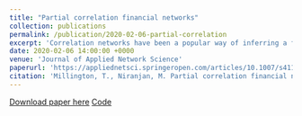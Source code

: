 ```yaml
---
title: "Partial correlation financial networks"
collection: publications
permalink: /publication/2020-02-06-partial-correlation
excerpt: 'Correlation networks have been a popular way of inferring a financial network due to the simplicity of construction and the ease of interpretability. However two variables which share a common cause can be correlated, leading to the inference of spurious relationships. To solve this we can use partial correlation. In this paper we construct both correlation and partial correlation networks from S&P500 returns and compare and contrast the two. Firstly we show that the partial correlation networks have a smaller and much less variable intensity than the correlation networks, but in fact are less stable. We look at the centrality of the various sectors in the graph using degree centrality and eigenvector centrality, finding that sector centralities move together during the 2009 market crash and that the financial sector generally has a higher mean centrality over most of the dataset. Exploring the use of these centrality measures for portfolio construction, we shown there is mild correlation between the in-sample centrality and the out of sample Sharpe ratio but there is negative correlation between the in-sample centrality and out of sample risk. Finally we use a community detection method to study how the networks reflect the underlying sector structure and study how stable these communities are over time.'
date: 2020-02-06 14:00:00 +0000
venue: 'Journal of Applied Network Science'
paperurl: 'https://appliednetsci.springeropen.com/articles/10.1007/s41109-020-0251-z'
citation: 'Millington, T., Niranjan, M. Partial correlation financial networks. Appl Netw Sci 5, 11 (2020). https://doi.org/10.1007/s41109-020-0251-z'
---
```

[Download paper here](http://shazzzm.github.io/files/partial_correlation_finanical_networks.pdf)
[Code](https://github.com/shazzzm/partial_correlation_financial_networks)